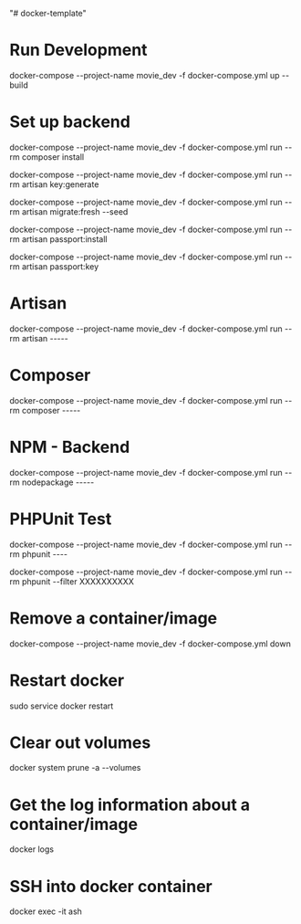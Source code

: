 "# docker-template"

# Run Development

docker-compose --project-name movie_dev -f docker-compose.yml up --build

# Set up backend

docker-compose --project-name movie_dev -f docker-compose.yml run --rm composer install

docker-compose --project-name movie_dev -f docker-compose.yml run --rm artisan key:generate

docker-compose --project-name movie_dev -f docker-compose.yml run --rm artisan migrate:fresh --seed

docker-compose --project-name movie_dev -f docker-compose.yml run --rm artisan passport:install

docker-compose --project-name movie_dev -f docker-compose.yml run --rm artisan passport:key

# Artisan

docker-compose --project-name movie_dev -f docker-compose.yml run --rm artisan -----

# Composer

docker-compose --project-name movie_dev -f docker-compose.yml run --rm composer -----

# NPM - Backend

docker-compose --project-name movie_dev -f docker-compose.yml run --rm nodepackage -----

# PHPUnit Test

docker-compose --project-name movie_dev -f docker-compose.yml run --rm phpunit ----

docker-compose --project-name movie_dev -f docker-compose.yml run --rm phpunit --filter XXXXXXXXXX

# Remove a container/image

docker-compose --project-name movie_dev -f docker-compose.yml down

# Restart docker

sudo service docker restart

# Clear out volumes

docker system prune -a --volumes

# Get the log information about a container/image

docker logs <id>

# SSH into docker container

docker exec -it <name> ash
